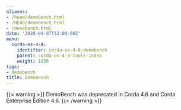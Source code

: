 ```yaml
---
aliases:
- /head/demobench.html
- /HEAD/demobench.html
- /demobench.html
date: '2020-04-07T12:00:00Z'
menu:
  corda-os-4-8:
    identifier: corda-os-4-8-demobench
    parent: corda-os-4-8-tools-index
    weight: 1030
tags:
- demobench
title: DemoBench
---
```


{{< warning >}}
DemoBench was deprecated in Corda 4.6 and Corda Enterprise Edition 4.6.
{{< /warning >}}
